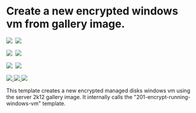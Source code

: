# Create a new encrypted windows vm from gallery image. 

<IMG SRC="https://azbotstorage.blob.core.windows.net/badges/201-encrypt-create-new-vm-gallery-image-managed-disks/PublicLastTestDate.svg" />&nbsp;
<IMG SRC="https://azbotstorage.blob.core.windows.net/badges/201-encrypt-create-new-vm-gallery-image-managed-disks/PublicDeployment.svg" />&nbsp;

<IMG SRC="https://azbotstorage.blob.core.windows.net/badges/201-encrypt-create-new-vm-gallery-image-managed-disks/FairfaxLastTestDate.svg" />&nbsp;
<IMG SRC="https://azbotstorage.blob.core.windows.net/badges/201-encrypt-create-new-vm-gallery-image-managed-disks/FairfaxDeployment.svg" />&nbsp;

<IMG SRC="https://azbotstorage.blob.core.windows.net/badges/201-encrypt-create-new-vm-gallery-image-managed-disks/BestPracticeResult.svg" />&nbsp;
<IMG SRC="https://azbotstorage.blob.core.windows.net/badges/201-encrypt-create-new-vm-gallery-image-managed-disks/CredScanResult.svg" />&nbsp;

<a href="https://portal.azure.com/#create/Microsoft.Template/uri/https%3A%2F%2Fraw.githubusercontent.com%2Fazure%2Fazure-quickstart-templates%2Fmaster%2F201-encrypt-create-new-vm-gallery-image-managed-disks%2Fazuredeploy.json" target="_blank">
    <img src="http://azuredeploy.net/deploybutton.png"/>
</a>
<a href="https://portal.azure.us/#create/Microsoft.Template/uri/https%3A%2F%2Fraw.githubusercontent.com%2Fazure%2Fazure-quickstart-templates%2Fmaster%2F201-encrypt-create-new-vm-gallery-image-managed-disks%2Fazuredeploy.json" target="_blank">
    <img src="http://azuredeploy.net/AzureGov.png"/>
</a>
<a href="http://armviz.io/#/?load=https%3A%2F%2Fraw.githubusercontent.com%2FAzure%2Fazure-quickstart-templates%2Fmaster%2F201-encrypt-create-new-vm-gallery-image-managed-disks%2Fazuredeploy.json" target="_blank">
    <img src="http://armviz.io/visualizebutton.png"/>
</a>

This template creates a new encrypted managed disks windows vm using the server 2k12 gallery image. It internally calls the "201-encrypt-running-windows-vm" template.
